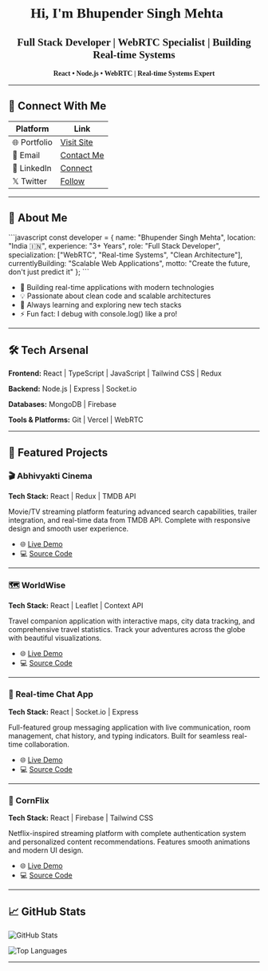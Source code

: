 <link href="https://fonts.googleapis.com/css2?family=Pixelify+Sans:wght@400;500;600;700&display=swap" rel="stylesheet">

<div align="center" style="font-family: 'Pixelify Sans', cursive;">

# Hi, I'm Bhupender Singh Mehta 👋
## Full Stack Developer | WebRTC Specialist | Building Real-time Systems

**React • Node.js • WebRTC | Real-time Systems Expert**

</div>

---

## 🔗 Connect With Me

| Platform | Link |
|----------|------|
| 🌐 Portfolio | [Visit Site](https://bhupender-singh.netlify.app) |
| 📧 Email | [Contact Me](mailto:b.mehtaa2021@gmail.com) |
| 💼 LinkedIn | [Connect](https://www.linkedin.com/in/bhupender-mehta-661331226) |
| 𝕏 Twitter | [Follow](https://x.com/Bhupender_Codes) |

---

## 🎯 About Me

\`\`\`javascript
const developer = {
  name: "Bhupender Singh Mehta",
  location: "India 🇮🇳",
  experience: "3+ Years",
  role: "Full Stack Developer",
  specialization: ["WebRTC", "Real-time Systems", "Clean Architecture"],
  currentlyBuilding: "Scalable Web Applications",
  motto: "Create the future, don't just predict it"
};
\`\`\`

- 🔭 Building real-time applications with modern technologies
- 💡 Passionate about clean code and scalable architectures
- 🌱 Always learning and exploring new tech stacks
- ⚡ Fun fact: I debug with console.log() like a pro!

---

## 🛠️ Tech Arsenal

**Frontend:** React | TypeScript | JavaScript | Tailwind CSS | Redux

**Backend:** Node.js | Express | Socket.io

**Databases:** MongoDB | Firebase

**Tools & Platforms:** Git | Vercel | WebRTC

---

## 🎨 Featured Projects

### 🎬 Abhivyakti Cinema
**Tech Stack:** React | Redux | TMDB API

Movie/TV streaming platform featuring advanced search capabilities, trailer integration, and real-time data from TMDB API. Complete with responsive design and smooth user experience.

- 🌐 [Live Demo](https://abhivyakti-cinema.vercel.app)
- 💻 [Source Code](https://github.com/bhupender2/Abhivyakti-Cinema)

---

### 🗺️ WorldWise
**Tech Stack:** React | Leaflet | Context API

Travel companion application with interactive maps, city data tracking, and comprehensive travel statistics. Track your adventures across the globe with beautiful visualizations.

- 🌐 [Live Demo](https://world-wise-teal-seven.vercel.app)
- 💻 [Source Code](https://github.com/bhupender2/WorldWise)

---

### 💬 Real-time Chat App
**Tech Stack:** React | Socket.io | Express

Full-featured group messaging application with live communication, room management, chat history, and typing indicators. Built for seamless real-time collaboration.

- 🌐 [Live Demo](https://chat-app-five-teal.vercel.app)
- 💻 [Source Code](https://github.com/bhupender2/chat-app)

---

### 🎥 CornFlix
**Tech Stack:** React | Firebase | Tailwind CSS

Netflix-inspired streaming platform with complete authentication system and personalized content recommendations. Features smooth animations and modern UI design.

- 🌐 [Live Demo](https://corn-flix.vercel.app)
- 💻 [Source Code](https://github.com/bhupender2/CornFlix)

---

## 📈 GitHub Stats

![GitHub Stats](https://github-readme-stats.vercel.app/api?username=bhupender2&show_icons=true&theme=radical&hide_border=true&bg_color=1a1b27&title_color=667EEA&icon_color=bf91f3&text_color=c9d1d9&count_private=true)

![Top Languages](https://github-readme-stats.vercel.app/api/top-langs/?username=bhupender2&layout=compact&theme=radical&hide_border=true&bg_color=1a1b27&title_color=667EEA&text_color=c9d1d9&langs_count=8)

---

 

 
